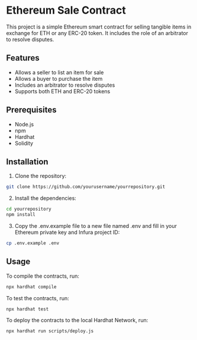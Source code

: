 # Ethereum Sale Contract

This project is a simple Ethereum smart contract for selling tangible items in exchange for ETH or any ERC-20 token. It includes the role of an arbitrator to resolve disputes.

## Features

- Allows a seller to list an item for sale
- Allows a buyer to purchase the item
- Includes an arbitrator to resolve disputes
- Supports both ETH and ERC-20 tokens

## Prerequisites

- Node.js
- npm
- Hardhat
- Solidity

## Installation

1. Clone the repository:

```bash
git clone https://github.com/yourusername/yourrepository.git
```

2. Install the dependencies:
```bash
cd yourrepository
npm install
```

3. Copy the .env.example file to a new file named .env and fill in your Ethereum private key and Infura project ID:
```bash
cp .env.example .env
```

## Usage

To compile the contracts, run:

```bash
npx hardhat compile
```

To test the contracts, run:

```bash
npx hardhat test
```

To deploy the contracts to the local Hardhat Network, run:

```bash
npx hardhat run scripts/deploy.js
```